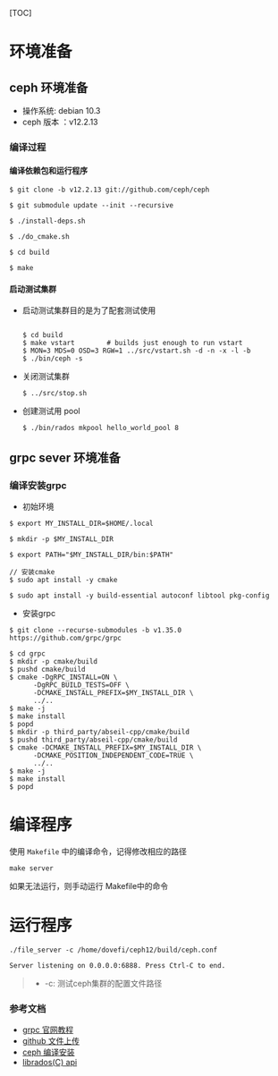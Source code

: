 [TOC]

# 环境准备

## ceph 环境准备
- 操作系统: debian 10.3
- ceph 版本 ：v12.2.13

### 编译过程

#### 编译依赖包和运行程序
```shell script
$ git clone -b v12.2.13 git://github.com/ceph/ceph

$ git submodule update --init --recursive

$ ./install-deps.sh

$ ./do_cmake.sh

$ cd build

$ make
```

#### 启动测试集群
- 启动测试集群目的是为了配套测试使用
    ```shell script

    $ cd build
    $ make vstart        # builds just enough to run vstart
    $ MON=3 MDS=0 OSD=3 RGW=1 ../src/vstart.sh -d -n -x -l -b
    $ ./bin/ceph -s
    ```
- 关闭测试集群

    ```shell script
    $ ../src/stop.sh
    ```

- 创建测试用 pool

    ```shell script
    $ ./bin/rados mkpool hello_world_pool 8
    ```
## grpc sever 环境准备
### 编译安装grpc
- 初始环境
```shell script
$ export MY_INSTALL_DIR=$HOME/.local

$ mkdir -p $MY_INSTALL_DIR

$ export PATH="$MY_INSTALL_DIR/bin:$PATH"

// 安装cmake
$ sudo apt install -y cmake

$ sudo apt install -y build-essential autoconf libtool pkg-config

```
- 安装grpc
```shell script
$ git clone --recurse-submodules -b v1.35.0 https://github.com/grpc/grpc

$ cd grpc
$ mkdir -p cmake/build
$ pushd cmake/build
$ cmake -DgRPC_INSTALL=ON \
      -DgRPC_BUILD_TESTS=OFF \
      -DCMAKE_INSTALL_PREFIX=$MY_INSTALL_DIR \
      ../..
$ make -j
$ make install
$ popd
$ mkdir -p third_party/abseil-cpp/cmake/build
$ pushd third_party/abseil-cpp/cmake/build
$ cmake -DCMAKE_INSTALL_PREFIX=$MY_INSTALL_DIR \
      -DCMAKE_POSITION_INDEPENDENT_CODE=TRUE \
      ../..
$ make -j
$ make install
$ popd
```
# 编译程序
使用 `Makefile` 中的编译命令，记得修改相应的路径
```shell script
make server
```
如果无法运行，则手动运行 Makefile中的命令

# 运行程序
```shell script
./file_server -c /home/dovefi/ceph12/build/ceph.conf

Server listening on 0.0.0.0:6888. Press Ctrl-C to end.
```
> - -c: 测试ceph集群的配置文件路径

### 参考文档
- [grpc 官网教程](https://grpc.io/docs/languages/cpp/quickstart/)
- [github 文件上传](https://github.com/yitzikc/grpc-file-exchange)
- [ceph 编译安装](https://github.com/ceph/ceph/tree/v12.2.13)
- [librados(C) api](https://docs.ceph.com/en/latest/rados/api/librados/#librados-c)
